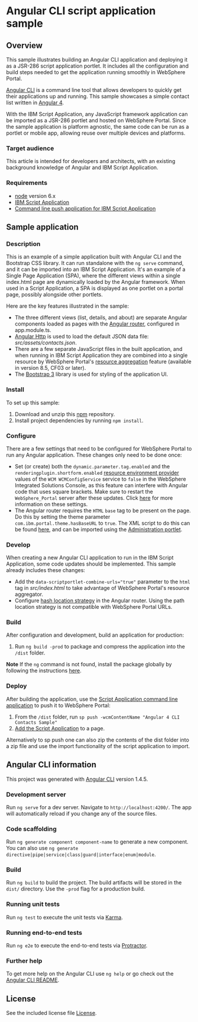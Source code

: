 # Angular CLI script application sample

## Overview

This sample illustrates building an Angular CLI application and deploying it as a JSR-286 script application portlet. It includes all the configuration and build steps needed to get the application running smoothly in WebSphere Portal.

[Angular CLI](https://cli.angular.io/) is a command line tool that allows developers to quickly get their applications up and running. This sample showcases a simple contact list written in [Angular 4](https://angular.io/).

With the IBM Script Application, any JavaScript framework application can be imported as a JSR-286 portlet and hosted on WebSphere Portal. Since the sample application is platform agnostic, the same code can be run as a portlet or mobile app, allowing reuse over multiple devices and platforms.

### Target audience

This article is intended for developers and architects, with an existing background knowledge of Angular and IBM Script Application. 

### Requirements

- [node](https://nodejs.org/en/) version 6.x
- [IBM Script Application](https://www.ibm.com/support/knowledgecenter/en/SSYJ99_8.5.0/script-portlet/ibm_script_portlet.html)
- [Command line push application for IBM Script Application](https://www.ibm.com/support/knowledgecenter/en/SSYJ99_8.5.0/script-portlet/cmd_line_push_ovr.html)

## Sample application 

### Description

This is an example of a simple application built with Angular CLI and the Bootstrap CSS library. It can run standalone with the `ng serve` command, and it can be imported into an IBM Script Application. It's an example of a Single Page Application (SPA), where the different views within a single index.html page are dynamically loaded by the Angular framework. When used in a Script Application, a SPA is displayed as one portlet on a portal page, possibly alongside other portlets. 

Here are the key features illustrated in the sample:

* The three different views (list, details, and about) are separate Angular components loaded as pages with the [Angular router](https://angular.io/guide/router), configured in app.module.ts.
* [Angular Http](https://angular.io/api/http/Http) is used to load the default JSON data file: *src/assets/contacts.json*.
* There are a few separate JavaScript files in the built application, and when running in IBM Script Application they are combined into a single resource by WebSphere Portal's [resource aggregation](https://www.ibm.com/support/knowledgecenter/en/SSYJ99_8.5.0/dev-theme/themeopt_reso_agg.html) feature (available in version 8.5, CF03 or later).
* The [Bootstrap 3](https://getbootstrap.com/docs/3.3/) library is used for styling of the application UI.

### Install

To set up this sample:

1. Download and unzip this [npm](https://www.npmjs.com/get-npm) repository.
2. Install project dependencies by running `npm install`.

### Configure

There are a few settings that need to be configured for WebSphere Portal to run any Angular application. These changes only need to be done once:

* Set (or create) both the `dynamic.parameter.tag.enabled` and the `renderingplugin.shortform.enabled` [resource environment provider](https://www.ibm.com/support/knowledgecenter/en/SSHRKX_8.5.0/mp/admin-system/adsetcfg.html) values of the `WCM WCMConfigService` service to `false` in the WebSphere Integrated Solutions Console, as this feature can interfere with Angular code that uses square brackets. Make sure to restart the `WebSphere_Portal` server after these updates. Click [here](https://www.ibm.com/support/knowledgecenter/en/SSDK36_8.5.0/wcm/wcm_tags_behavior.html) for more information on these settings.
* The Angular router requires the `HTML` `base` tag to be present on the page. Do this by setting the theme parameter `com.ibm.portal.theme.hasBaseURL` to `true`. The XML script to do this can be found [here](https://www.ibm.com/support/knowledgecenter/en/SSYJ99_8.5.0/wcm/prevent_friendly_url_redirects.html), and can be imported using the [Administration portlet](https://www.ibm.com/support/knowledgecenter/en/SSYJ99_8.5.0/admin-system/adxmltsk_portlets_imp.html).

### Develop

When creating a new Angular CLI application to run in the IBM Script Application, some code updates should be implemented. This sample already includes these changes:

* Add the `data-scriptportlet-combine-urls="true"` parameter to the `html` tag in *src/index.html* to take advantage of WebSphere Portal's resource aggregator.
* Configure [hash location strategy](https://angular.io/guide/router#hashlocationstrategy) in the Angular router. Using the path location strategy is not compatible with WebSphere Portal URLs.

### Build

After configuration and development, build an application for production:

1. Run `ng build -prod` to package and compress the application into the `/dist` folder.

**Note** If the `ng` command is not found, install the package globally by following the instructions [here](https://github.com/angular/angular-cli#installation).

### Deploy

After building the application, use the [Script Application command line application](https://developer.ibm.com/digexp/docs/docs/script-portlet/using-command-line-push-to-deploy-script-portlet-applications/) to push it to WebSphere Portal:

1. From the `/dist` folder, run `sp push -wcmContentName "Angular 4 CLI Contacts Sample"`
2. [Add the Script Application](https://www.ibm.com/support/knowledgecenter/en/SSYJ99_8.5.0/script-portlet/drop_app_toolbar.html) to a page.

Alternatively to sp push one can also zip the contents of the dist folder into a zip file and use the import functionality of the script application to import.

## Angular CLI information

This project was generated with [Angular CLI](https://github.com/angular/angular-cli) version 1.4.5.

### Development server

Run `ng serve` for a dev server. Navigate to `http://localhost:4200/`. The app will automatically reload if you change any of the source files.

### Code scaffolding

Run `ng generate component component-name` to generate a new component. You can also use `ng generate directive|pipe|service|class|guard|interface|enum|module`.

### Build

Run `ng build` to build the project. The build artifacts will be stored in the `dist/` directory. Use the `-prod` flag for a production build.

### Running unit tests

Run `ng test` to execute the unit tests via [Karma](https://karma-runner.github.io).

### Running end-to-end tests

Run `ng e2e` to execute the end-to-end tests via [Protractor](http://www.protractortest.org/).

### Further help

To get more help on the Angular CLI use `ng help` or go check out the [Angular CLI README](https://github.com/angular/angular-cli/blob/master/README.md).

## License

See the included license file [License](LICENSE).
